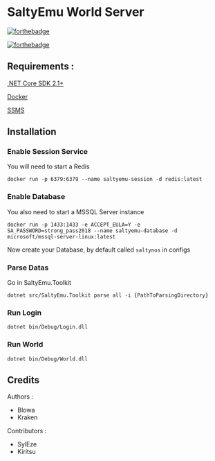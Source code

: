 # SaltyEmu World Server

[![forthebadge](https://forthebadge.com/images/badges/made-with-c-sharp.svg)](http://forthebadge.com)
 
[![forthebadge](https://forthebadge.com/images/badges/built-with-love.svg)](http://forthebadge.com)


## Requirements :
[.NET Core SDK 2.1+](https://www.microsoft.com/net/download)
 
[Docker](https://www.docker.com/community-edition)
 
[SSMS](https://docs.microsoft.com/en-us/sql/ssms/download-sql-server-management-studio-ssms?view=sql-server-2017)
 

## Installation

### Enable Session Service
You will need to start a Redis 
 
`docker run -p 6379:6379 --name saltyemu-session -d redis:latest`


### Enable Database
You also need to start a MSSQL Server instance
 
`docker run -p 1433:1433 -e ACCEPT_EULA=Y -e SA_PASSWORD=strong_pass2018 --name saltyemu-database -d microsoft/mssql-server-linux:latest`

Now create your Database, by default called `saltynos` in configs

### Parse Datas

Go in SaltyEmu.Toolkit
 
`dotnet src/SaltyEmu.Toolkit parse all -i {PathToParsingDirectory}`

### Run Login

`dotnet bin/Debug/Login.dll`

### Run World 

`dotnet bin/Debug/World.dll`


## Credits
Authors : 
- Blowa
- Kraken


Contributors :
- SylEze
- Kiritsu